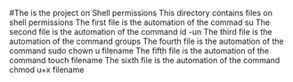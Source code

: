 #The is the project on Shell permissions
This directory contains files on shell permissions
The first file is the automation of the commad su
The second file is the automation of the command id -un
The third file is the automation of the command groups
The fourth file is the automation of the command sudo chown u filename
The fifth file is the automation of the command touch filename
The sixth file is the automation of the command chmod u+x filename

